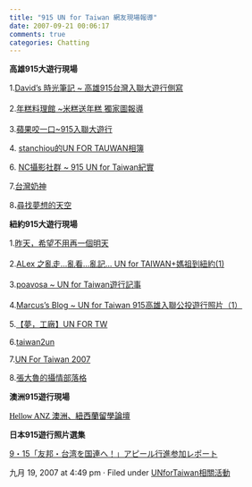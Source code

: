 ```yaml
---
title: "915 UN for Taiwan 網友現場報導"
date: 2007-09-21 00:06:17
comments: true
categories: Chatting
---
```


<strong>高雄915大遊行現場</strong><p>1.<a href="http://blog.pixnet.net/hidavid/post/8871921">David’s 時光筆記 ~ 高雄915台灣入聯大遊行側寫</a><br /> <br />2.<a href="http://blog.roodo.com/gamy543/archives/4145495.html">年糕料理館 ~米糕送年糕 獨家圖報導</a><br /> <br />3.<a href="http://duisme.blogspot.com/2007/09/915.html">蘋果咬一口~915入聯大遊行</a></p><p>4. <a href="http://http://flickr.com/photos/kyo4890x115/sets/72157602021825304/">stanchiou的UN FOR TAUWAN相簿</a></p><p>6. <a href="http://www.nikonclub.cc/nikon/index.php?showtopic=15664">NC攝影社群 ~ 915 UN for Taiwan紀實</a></p><p>7.<a href="http://twnathan.blogspot.com/">台灣奶神</a></p><p>8<strong>.</strong><a href="http://blog.roodo.com/fairy220/archives/4153779.html">尋找夢想的天空</a></p><p><strong>紐約915大遊行現場</strong></p><p>1.<a href="http://blog.fm-lab.com/index.php/2007/09/16/87/">昨天，希望不用再一個明天</a><br /> <br />2.<a href="http://blog.roodo.com/gakilin/archives/4157205.html">ALex 之亂走…亂看…亂記… UN for TAIWAN+媽祖到紐約(1)<br /></a> <br />3.<a href="http://blog.roodo.com/poavosa/archives/4143695.html">poavosa ~ UN for Taiwan遊行記事</a><br /> <br />4.<a href="http://blog.roodo.com/twmarine/archives/4154083.html">Marcus’s Blog ~ UN for Taiwan 915高雄入聯公投遊行照片（1）</a></p><p>5.<a href="http://blog.roodo.com/wyvernray/archives/4146077.html">【夢，工廠】UN FOR TW</a></p><p>6.<a target="_blank" href="http://flickr.com/photos/7683565@N02/">taiwan2un</a></p><p>7.<a target="_blank" href="http://flickr.com/photos/bigmonkiki/sets/72157602046740901/">UN For Taiwan 2007</a></p><p>8.<a href="http://www.wretch.cc/blog/haomei&category_id=10769586">張大魯的攝情部落格</a></p><p><strong>澳洲915遊行現場</strong></p><p><a href="http://www.helloanz.org/index.php?s=d76ca2d204ab40f80ecd56b327138fa8&showtopic=12728&st=0&#entry81101"><span lang="EN-US" style="color: black;"><font face="Times New Roman">Hellow ANZ </font></span><span style="color: black; font-family: 新細明體;">澳洲、紐西蘭留學論壇</span></a></p><p><strong>日本915遊行照片選集</strong></p><p><a href="http://taidoku.fc2web.com/ouen122kokuren.htm">9・15「友邦・台湾を国連へ！」アピール行進参加レポート</a></p>									<p class="postmeta"> 			九月 19, 2007 at 4:49 pm 			· Filed under <a href="http://www.unfortaiwan.tw/wp/?cat=16" title="觀看類別「UNforTaiwan相關活動」的所有文章" rel="category">UNforTaiwan相關活動</a>						</p>
